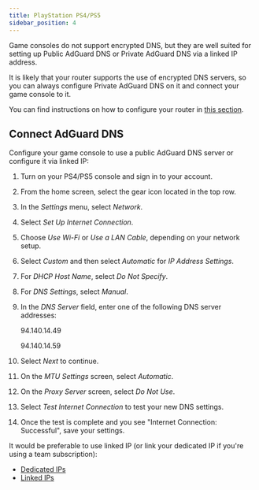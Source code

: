 ```yaml
---
title: PlayStation PS4/PS5
sidebar_position: 4
---
```


Game consoles do not support encrypted DNS, but they are well suited for setting up Public AdGuard DNS or Private AdGuard DNS via a linked IP address.

It is likely that your router supports the use of encrypted DNS servers, so you can always configure Private AdGuard DNS on it and connect your game console to it.

You can find instructions on how to configure your router in [this section](/private-dns/connect-devices/routers/routers.md).

## Connect AdGuard DNS

Configure your game console to use a public AdGuard DNS server or configure it via linked IP:

1. Turn on your PS4/PS5 console and sign in to your account.
1. From the home screen, select the gear icon located in the top row.
1. In the *Settings* menu, select *Network*.
1. Select *Set Up Internet Connection*.
1. Choose *Use Wi-Fi* or *Use a LAN Cable*, depending on your network setup.
1. Select *Custom* and then select *Automatic* for *IP Address Settings*.
1. For *DHCP Host Name*, select *Do Not Specify*.
1. For *DNS Settings*, select *Manual*.
1. In the *DNS Server* field, enter one of the following DNS server addresses:

    94.140.14.49

    94.140.14.59

1. Select *Next* to continue.
1. On the *MTU Settings* screen, select *Automatic*.
1. On the *Proxy Server* screen, select *Do Not Use*.
1. Select *Test Internet Connection* to test your new DNS settings.
1. Once the test is complete and you see "Internet Connection: Successful", save your settings.

It would be preferable to use linked IP (or link your dedicated IP if you're using a team subscription):

- [Dedicated IPs](/private-dns/connect-devices/other-options/dedicated-ip.md)
- [Linked IPs](/private-dns/connect-devices/other-options/linked-ip.md)
